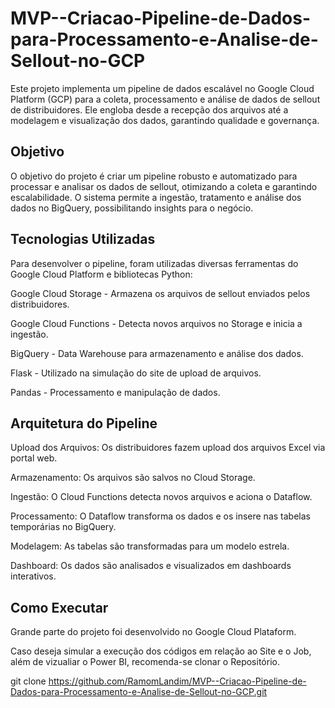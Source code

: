 # MVP--Criacao-Pipeline-de-Dados-para-Processamento-e-Analise-de-Sellout-no-GCP
Este projeto implementa um pipeline de dados escalável no Google Cloud Platform (GCP) para a coleta, processamento e análise de dados de sellout de distribuidores. Ele engloba desde a recepção dos arquivos até a modelagem e visualização dos dados, garantindo qualidade e governança.

## Objetivo

O objetivo do projeto é criar um pipeline robusto e automatizado para processar e analisar os dados de sellout, otimizando a coleta e garantindo escalabilidade. O sistema permite a ingestão, tratamento e análise dos dados no BigQuery, possibilitando insights para o negócio.

## Tecnologias Utilizadas

Para desenvolver o pipeline, foram utilizadas diversas ferramentas do Google Cloud Platform e bibliotecas Python:

Google Cloud Storage - Armazena os arquivos de sellout enviados pelos distribuidores.

Google Cloud Functions - Detecta novos arquivos no Storage e inicia a ingestão.

BigQuery - Data Warehouse para armazenamento e análise dos dados.

Flask - Utilizado na simulação do site de upload de arquivos.

Pandas - Processamento e manipulação de dados.

## Arquitetura do Pipeline

Upload dos Arquivos: Os distribuidores fazem upload dos arquivos Excel via portal web.

Armazenamento: Os arquivos são salvos no Cloud Storage.

Ingestão: O Cloud Functions detecta novos arquivos e aciona o Dataflow.

Processamento: O Dataflow transforma os dados e os insere nas tabelas temporárias no BigQuery.

Modelagem: As tabelas são transformadas para um modelo estrela.

Dashboard: Os dados são analisados e visualizados em dashboards interativos.

## Como Executar

Grande parte do projeto foi desenvolvido no Google Cloud Plataform. 

Caso deseja simular a execução dos códigos em relação ao Site e o Job, além de vizualiar o Power BI, recomenda-se clonar o Repositório.

 git clone https://github.com/RamomLandim/MVP--Criacao-Pipeline-de-Dados-para-Processamento-e-Analise-de-Sellout-no-GCP.git
